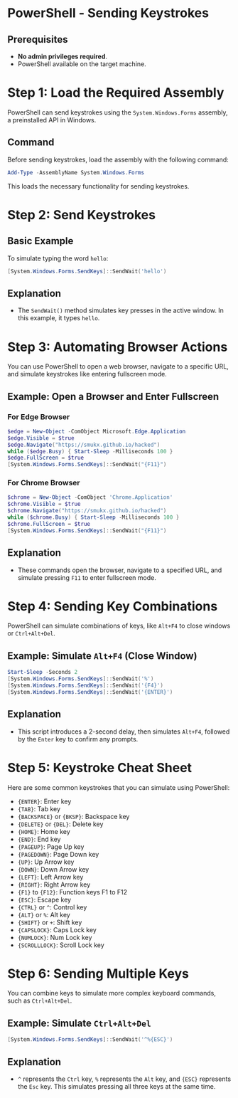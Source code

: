 # PowerShell -  Sending Keystrokes

## Prerequisites
- **No admin privileges required**.
- PowerShell available on the target machine.

# Step 1: Load the Required Assembly

PowerShell can send keystrokes using the `System.Windows.Forms` assembly, a preinstalled API in Windows.

## Command
Before sending keystrokes, load the assembly with the following command:

```powershell
Add-Type -AssemblyName System.Windows.Forms
```

This loads the necessary functionality for sending keystrokes.

# Step 2: Send Keystrokes

## Basic Example

To simulate typing the word `hello`:

```powershell
[System.Windows.Forms.SendKeys]::SendWait('hello')
```

## Explanation
- The `SendWait()` method simulates key presses in the active window. In this example, it types `hello`.

# Step 3: Automating Browser Actions

You can use PowerShell to open a web browser, navigate to a specific URL, and simulate keystrokes like entering fullscreen mode.

## Example: Open a Browser and Enter Fullscreen

### For Edge Browser
```powershell
$edge = New-Object -ComObject Microsoft.Edge.Application
$edge.Visible = $true
$edge.Navigate("https://smukx.github.io/hacked")
while ($edge.Busy) { Start-Sleep -Milliseconds 100 }
$edge.FullScreen = $true
[System.Windows.Forms.SendKeys]::SendWait("{F11}")
```

### For Chrome Browser
```powershell
$chrome = New-Object -ComObject 'Chrome.Application'
$chrome.Visible = $true
$chrome.Navigate("https://smukx.github.io/hacked")
while ($chrome.Busy) { Start-Sleep -Milliseconds 100 }
$chrome.FullScreen = $true
[System.Windows.Forms.SendKeys]::SendWait("{F11}")
```

## Explanation
- These commands open the browser, navigate to a specified URL, and simulate pressing `F11` to enter fullscreen mode.

# Step 4: Sending Key Combinations

PowerShell can simulate combinations of keys, like `Alt+F4` to close windows or `Ctrl+Alt+Del`.

## Example: Simulate `Alt+F4` (Close Window)
```powershell
Start-Sleep -Seconds 2
[System.Windows.Forms.SendKeys]::SendWait('%')
[System.Windows.Forms.SendKeys]::SendWait('{F4}')
[System.Windows.Forms.SendKeys]::SendWait('{ENTER}')
```

## Explanation
- This script introduces a 2-second delay, then simulates `Alt+F4`, followed by the `Enter` key to confirm any prompts.

# Step 5: Keystroke Cheat Sheet

Here are some common keystrokes that you can simulate using PowerShell:

- `{ENTER}`: Enter key
- `{TAB}`: Tab key
- `{BACKSPACE}` or `{BKSP}`: Backspace key
- `{DELETE}` or `{DEL}`: Delete key
- `{HOME}`: Home key
- `{END}`: End key
- `{PAGEUP}`: Page Up key
- `{PAGEDOWN}`: Page Down key
- `{UP}`: Up Arrow key
- `{DOWN}`: Down Arrow key
- `{LEFT}`: Left Arrow key
- `{RIGHT}`: Right Arrow key
- `{F1}` to `{F12}`: Function keys F1 to F12
- `{ESC}`: Escape key
- `{CTRL}` or `^`: Control key
- `{ALT}` or `%`: Alt key
- `{SHIFT}` or `+`: Shift key
- `{CAPSLOCK}`: Caps Lock key
- `{NUMLOCK}`: Num Lock key
- `{SCROLLLOCK}`: Scroll Lock key

# Step 6: Sending Multiple Keys

You can combine keys to simulate more complex keyboard commands, such as `Ctrl+Alt+Del`.

## Example: Simulate `Ctrl+Alt+Del`
```powershell
[System.Windows.Forms.SendKeys]::SendWait('^%{ESC}')
```

## Explanation
- `^` represents the `Ctrl` key, `%` represents the `Alt` key, and `{ESC}` represents the `Esc` key. This simulates pressing all three keys at the same time.